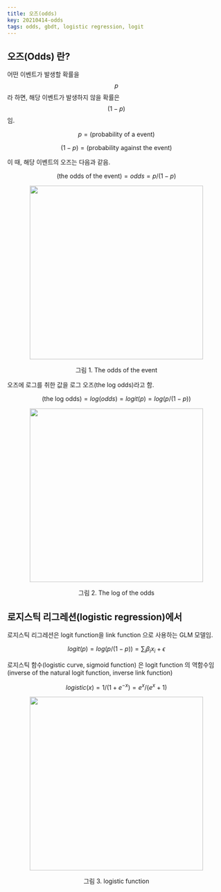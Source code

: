 ```yaml
---
title: 오즈(odds)
key: 20210414-odds
tags: odds, gbdt, logistic regression, logit
---
```



## 오즈(Odds) 란?
어떤 이벤트가 발생할 확률을 $$p$$ 라 하면, 해당 이벤트가 발생하지 않을 확률은 $$(1-p)$$ 임. 

$$p = \text{(probability of a event)}$$

$$(1 - p) = \text{(probability against the event)}$$

이 때, 해당 이벤트의 오즈는 다음과 같음.

$$ \text{(the odds of the event)} = odds = p/(1-p)$$

<p align="center">
     <img width = "400" src="https://hyeondeok-seo.github.io/pics/odds/odds.png">
</p>
<center>그림 1. The odds of the event</center>
<p></p>

오즈에 로그를 취한 값을 로그 오즈(the log odds)라고 함.

$$ \text{(the log odds)} = log(odds) = logit(p) = log(p/(1-p))$$

<p align="center">
     <img width = "400" src="https://hyeondeok-seo.github.io/pics/odds/logistic.png">
</p>
<center>그림 2. The log of the odds</center>
<p></p>


## 로지스틱 리그레션(logistic regression)에서
로지스틱 리그레션은 logit function을 link function 으로 사용하는 GLM 모델임.

$$logit(p) = log(p/(1-p)) = \sum_{i} \beta_{i} x_{i} + \epsilon$$

로지스틱 함수(logistic curve, sigmoid function) 은 logit function 의 역함수임(inverse of the natural logit function, inverse link function)

$$ logistic(x) = 1/(1+e^{-x}) = e^{x} / (e^{x} + 1)$$

<p align="center">
     <img width = "400" src="https://hyeondeok-seo.github.io/pics/odds/logistic.png">
</p>
<center>그림 3. logistic function</center>
<p></p>

